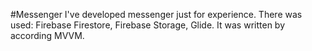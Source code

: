 #Messenger
I've developed messenger just for experience.
There was used: Firebase Firestore, Firebase Storage, Glide.
It was written by according MVVM.
